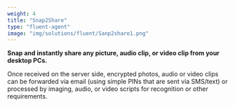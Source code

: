 ```yaml
---
weight: 4
title: "Snap2Share"
type: "fluent-agent"
image: "img/solutions/fluent/Sanp2share1.png"
---
```

**Snap and instantly share any picture, audio clip, or video clip from your desktop PCs.**

Once received on the server side, encrypted photos, audio or video clips can be forwarded via email (using simple PINs that are sent via SMS/text) or processed by imaging, audio, or video scripts for recognition or other requirements.